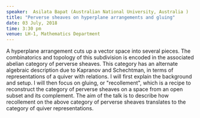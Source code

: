 ```yaml
---
speaker:  Asilata Bapat (Australian National University, Australia )
title: "Perverse sheaves on hyperplane arrangements and gluing"
date: 03 July, 2018
time: 3:30 pm
venue: LH-1, Mathematics Department
---
```


A hyperplane arrangement cuts up a vector space into several pieces. The combinatorics and topology of this subdivision is encoded in the associated abelian category of perverse sheaves. This category has an alternate algebraic description due to Kapranov and Schechtman, in terms of representations of a quiver with relations. I will first explain the background and setup. I will then focus on gluing, or "recollement", which is a recipe to reconstruct the category of perverse sheaves on a space from an open subset and its complement. The aim of the talk is to describe how recollement on the above category of perverse sheaves translates to the category of quiver representations.
